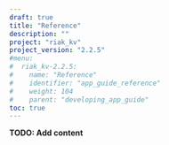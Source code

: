 ```yaml
---
draft: true
title: "Reference"
description: ""
project: "riak_kv"
project_version: "2.2.5"
#menu:
#  riak_kv-2.2.5:
#    name: "Reference"
#    identifier: "app_guide_reference"
#    weight: 104
#    parent: "developing_app_guide"
toc: true
---
```


**TODO: Add content**
